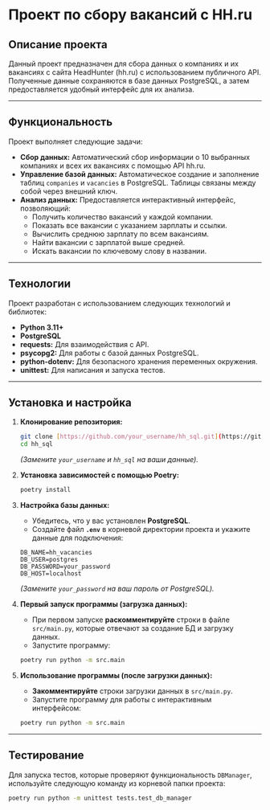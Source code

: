 # Проект по сбору вакансий с HH.ru

## Описание проекта

Данный проект предназначен для сбора данных о компаниях и их вакансиях с сайта HeadHunter (hh.ru) с использованием публичного API. Полученные данные сохраняются в базе данных PostgreSQL, а затем предоставляется удобный интерфейс для их анализа.

---

## Функциональность

Проект выполняет следующие задачи:

* **Сбор данных:** Автоматический сбор информации о 10 выбранных компаниях и всех их вакансиях с помощью API hh.ru.
* **Управление базой данных:** Автоматическое создание и заполнение таблиц `companies` и `vacancies` в PostgreSQL. Таблицы связаны между собой через внешний ключ.
* **Анализ данных:** Предоставляется интерактивный интерфейс, позволяющий:
    * Получить количество вакансий у каждой компании.
    * Показать все вакансии с указанием зарплаты и ссылки.
    * Вычислить среднюю зарплату по всем вакансиям.
    * Найти вакансии с зарплатой выше средней.
    * Искать вакансии по ключевому слову в названии.

---

## Технологии

Проект разработан с использованием следующих технологий и библиотек:

* **Python 3.11+**
* **PostgreSQL**
* **requests:** Для взаимодействия с API.
* **psycopg2:** Для работы с базой данных PostgreSQL.
* **python-dotenv:** Для безопасного хранения переменных окружения.
* **unittest:** Для написания и запуска тестов.

---

## Установка и настройка

1.  **Клонирование репозитория:**
    ```bash
    git clone [https://github.com/your_username/hh_sql.git](https://github.com/your_username/hh_sql.git)
    cd hh_sql
    ```
    *(Замените `your_username` и `hh_sql` на ваши данные).*

2.  **Установка зависимостей с помощью Poetry:**
    ```bash
    poetry install
    ```

3.  **Настройка базы данных:**
    * Убедитесь, что у вас установлен **PostgreSQL**.
    * Создайте файл **`.env`** в корневой директории проекта и укажите данные для подключения:
    ```
    DB_NAME=hh_vacancies
    DB_USER=postgres
    DB_PASSWORD=your_password
    DB_HOST=localhost
    ```
    *(Замените `your_password` на ваш пароль от PostgreSQL).*

4.  **Первый запуск программы (загрузка данных):**
    * При первом запуске **раскомментируйте** строки в файле `src/main.py`, которые отвечают за создание БД и загрузку данных.
    * Запустите программу:
    ```bash
    poetry run python -m src.main
    ```

5.  **Использование программы (после загрузки данных):**
    * **Закомментируйте** строки загрузки данных в `src/main.py`.
    * Запустите программу для работы с интерактивным интерфейсом:
    ```bash
    poetry run python -m src.main
    ```

---

## Тестирование

Для запуска тестов, которые проверяют функциональность `DBManager`, используйте следующую команду из корневой папки проекта:

```bash
poetry run python -m unittest tests.test_db_manager